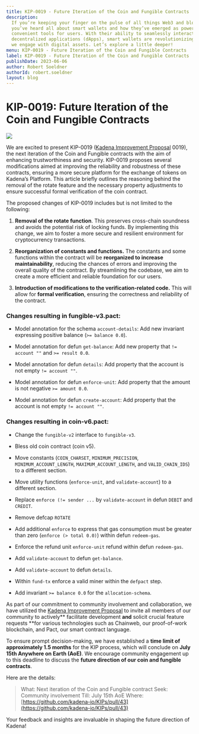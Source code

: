 ```yaml
---
title: KIP-0019 - Future Iteration of the Coin and Fungible Contracts
description:
  If you’re keeping your finger on the pulse of all things Web3 and blockchain,
  you’ve heard all about smart wallets and how they’ve emerged as powerful and
  convenient tools for users. With their ability to seamlessly interact with
  decentralized applications (dApps), smart wallets are revolutionizing the way
  we engage with digital assets. Let’s explore a little deeper!
menu: KIP-0019 - Future Iteration of the Coin and Fungible Contracts
label: KIP-0019 - Future Iteration of the Coin and Fungible Contracts
publishDate: 2023-06-06
author: Robert Soeldner
authorId: robert.soeldner
layout: blog
---
```


# KIP-0019: Future Iteration of the Coin and Fungible Contracts

![](/assets/blog/1_dDdOhCBy_d7PrAe-xm8E2w.webp)

We are excited to present KIP-0019
([Kadena Improvement Proposal](https://medium.com/r?url=https%3A%2F%2Fgithub.com%2Fkadena-io%2FKIPs)
0019), the next iteration of the Coin and Fungible contracts with the aim of
enhancing trustworthiness and security. KIP-0019 proposes several modifications
aimed at improving the reliability and robustness of these contracts, ensuring a
more secure platform for the exchange of tokens on Kadena’s Platform. This
article briefly outlines the reasoning behind the removal of the rotate feature
and the necessary property adjustments to ensure successful formal verification
of the coin contract.

The proposed changes of KIP-0019 includes but is not limited to the following:

1.  **Removal of the rotate function**. This preserves cross-chain soundness and
    avoids the potential risk of locking funds. By implementing this change, we
    aim to foster a more secure and resilient environment for cryptocurrency
    transactions.

2.  **Reorganization of constants and functions.** The constants and some
    functions within the contract will be **reorganized to increase
    maintainability**, reducing the chances of errors and improving the overall
    quality of the contract. By streamlining the codebase, we aim to create a
    more efficient and reliable foundation for our users.

3.  **Introduction of modifications to the verification-related code.** This
    will allow for **formal verification**, ensuring the correctness and
    reliability of the contract.

### Changes resulting in fungible-v3.pact:

- Model annotation for the schema `account-details`: Add new invariant
  expressing positive balance (`>= balance 0.0`).

- Model annotation for defun `get-balance`: Add new property that
  `!= account ""` and `>= result 0.0`.

- Model annotation for defun `details`: Add property that the account is not
  empty `!= account ""`.

- Model annotation for defun `enforce-unit`: Add property that the amount is not
  negative `>= amount 0.0`.

- Model annotation for defun `create-account`: Add property that the account is
  not empty `!= account ""`.

### Changes resulting in coin-v6.pact:

- Change the `fungible-v2` interface to `fungible-v3`.

- Bless old coin contract (coin v5).

- Move constants (`COIN_CHARSET`, `MINIMUM_PRECISION`, `MINIMUM_ACCOUNT_LENGTH`,
  `MAXIMUM_ACCOUNT_LENGTH`, and `VALID_CHAIN_IDS`) to a different section.

- Move utility functions (`enforce-unit`, and `validate-account`) to a different
  section.

- Replace `enforce (!= sender ...` by `validate-account` in defun `DEBIT` and
  `CREDIT`.

- Remove defcap `ROTATE`

- Add additional `enforce` to express that gas consumption must be greater than
  zero (`enforce (> total 0.0)`) within defun `redeem-gas`.

- Enforce the refund unit `enforce-unit` refund within defun `redeem-gas`.

- Add `validate-account` to defun `get-balance`.

- Add `validate-account` to defun `details`.

- Within `fund-tx` enforce a valid miner within the `defpact` step.

- Add invariant `>= balance 0.0` for the `allocation-schema`.

As part of our commitment to community involvement and collaboration, we have
utilized the
[Kadena Improvement Proposal](https://medium.com/r?url=https%3A%2F%2Fgithub.com%2Fkadena-io%2FKIPs)
to invite all members of our community to actively** facilitate development
**and** solicit crucial feature requests **for various technologies such as
Chainweb, our proof-of-work blockchain, and Pact, our smart contract language.

To ensure prompt decision-making, we have established a **time limit of
approximately 1.5 months** for the KIP process, which will conclude on **July
15th Anywhere on Earth (AoE)**. We encourage community engagement up to this
deadline to discuss the **future direction of our coin and fungible contracts**.

Here are the details:

> What: Next iteration of the Coin and Fungible contract Seek: Community
> involvement Till: July 15th AoE Where:
> [https://github.com/kadena-io/KIPs/pull/43](https://github.com/kadena-io/KIPs/pull/43)

Your feedback and insights are invaluable in shaping the future direction of
Kadena!
